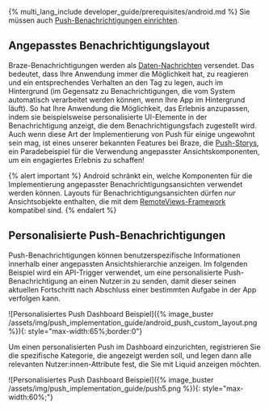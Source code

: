 {% multi_lang_include developer_guide/prerequisites/android.md %} Sie müssen auch [Push-Benachrichtigungen einrichten]({{site.baseurl}}/developer_guide/push_notifications/?sdktab=android).

## Angepasstes Benachrichtigungslayout

Braze-Benachrichtigungen werden als [Daten-Nachrichten](https://firebase.google.com/docs/cloud-messaging/concept-options) versendet. Das bedeutet, dass Ihre Anwendung immer die Möglichkeit hat, zu reagieren und ein entsprechendes Verhalten an den Tag zu legen, auch im Hintergrund (im Gegensatz zu Benachrichtigungen, die vom System automatisch verarbeitet werden können, wenn Ihre App im Hintergrund läuft). So hat Ihre Anwendung die Möglichkeit, das Erlebnis anzupassen, indem sie beispielsweise personalisierte UI-Elemente in der Benachrichtigung anzeigt, die dem Benachrichtigungsfach zugestellt wird. Auch wenn diese Art der Implementierung von Push für einige ungewohnt sein mag, ist eines unserer bekannten Features bei Braze, die [Push-Storys]({{site.baseurl}}/user_guide/message_building_by_channel/push/advanced_push_options/push_stories/), ein Paradebeispiel für die Verwendung angepasster Ansichtskomponenten, um ein engagiertes Erlebnis zu schaffen!

{% alert important %}
Android schränkt ein, welche Komponenten für die Implementierung angepasster Benachrichtigungsansichten verwendet werden können. Layouts für Benachrichtigungsansichten dürfen _nur_ Ansichtsobjekte enthalten, die mit dem [RemoteViews-Framework](https://developer.android.com/reference/android/widget/RemoteViews) kompatibel sind.
{% endalert %}

## Personalisierte Push-Benachrichtigungen

Push-Benachrichtigungen können benutzerspezifische Informationen innerhalb einer angepassten Ansichtshierarchie anzeigen. Im folgenden Beispiel wird ein API-Trigger verwendet, um eine personalisierte Push-Benachrichtigung an einen Nutzer:in zu senden, damit dieser seinen aktuellen Fortschritt nach Abschluss einer bestimmten Aufgabe in der App verfolgen kann.

![Personalisiertes Push Dashboard Beispiel]({% image_buster /assets/img/push_implementation_guide/android_push_custom_layout.png %}){: style="max-width:65%;border:0"}

Um einen personalisierten Push im Dashboard einzurichten, registrieren Sie die spezifische Kategorie, die angezeigt werden soll, und legen dann alle relevanten Nutzer:innen-Attribute fest, die Sie mit Liquid anzeigen möchten.

![Personalisiertes Push Dashboard Beispiel]({% image_buster /assets/img/push_implementation_guide/push5.png %}){: style="max-width:60%;"}
